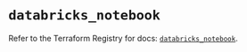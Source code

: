 # `databricks_notebook`

Refer to the Terraform Registry for docs: [`databricks_notebook`](https://registry.terraform.io/providers/databricks/databricks/1.58.0/docs/resources/notebook).
